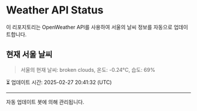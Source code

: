 
# Weather API Status

이 리포지토리는 OpenWeather API를 사용하여 서울의 날씨 정보를 자동으로 업데이트합니다.

## 현재 서울 날씨
> 서울의 현재 날씨: broken clouds, 온도: -0.24°C, 습도: 69%

⏳ 업데이트 시간: 2025-02-27 20:41:32 (UTC)

---
자동 업데이트 봇에 의해 관리됩니다.
